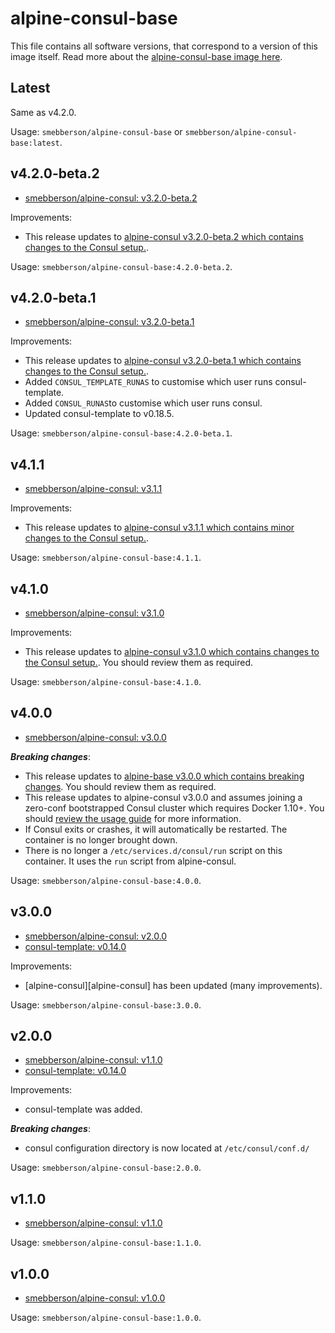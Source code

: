 # alpine-consul-base

This file contains all software versions, that correspond to a version of this image itself. Read more about the [alpine-consul-base image here][alpineconsulbase].

## Latest

Same as v4.2.0.

Usage: `smebberson/alpine-consul-base` or `smebberson/alpine-consul-base:latest`.

## v4.2.0-beta.2

- [smebberson/alpine-consul: v3.2.0-beta.2][alpineconsul320beta2]

Improvements:

- This release updates to [alpine-consul v3.2.0-beta.2 which contains changes to the Consul setup.](https://github.com/smebberson/docker-alpine/blob/master/alpine-consul/VERSIONS.md#v320-beta2).

Usage: `smebberson/alpine-consul-base:4.2.0-beta.2`.

## v4.2.0-beta.1

- [smebberson/alpine-consul: v3.2.0-beta.1][alpineconsul320beta1]

Improvements:

- This release updates to [alpine-consul v3.2.0-beta.1 which contains changes to the Consul setup.](https://github.com/smebberson/docker-alpine/blob/master/alpine-consul/VERSIONS.md#v320-beta1).
- Added `CONSUL_TEMPLATE_RUNAS` to customise which user runs consul-template.
- Added `CONSUL_RUNAS`to customise which user runs consul.
- Updated consul-template to v0.18.5.

Usage: `smebberson/alpine-consul-base:4.2.0-beta.1`.

## v4.1.1

- [smebberson/alpine-consul: v3.1.1][alpineconsul311]

Improvements:

- This release updates to [alpine-consul v3.1.1 which contains minor changes to the Consul setup.](https://github.com/smebberson/docker-alpine/blob/master/alpine-consul/VERSIONS.md#v311).

Usage: `smebberson/alpine-consul-base:4.1.1`.

## v4.1.0

- [smebberson/alpine-consul: v3.1.0][alpineconsul310]

Improvements:

- This release updates to [alpine-consul v3.1.0 which contains changes to the Consul setup.](https://github.com/smebberson/docker-alpine/blob/master/alpine-consul/VERSIONS.md#v310). You should review them as required.

Usage: `smebberson/alpine-consul-base:4.1.0`.

## v4.0.0

- [smebberson/alpine-consul: v3.0.0][alpineconsul300]

__*Breaking changes*__:

- This release updates to [alpine-base v3.0.0 which contains breaking changes](https://github.com/smebberson/docker-alpine/blob/master/alpine-base/VERSIONS.md#v300). You should review them as required.
- This release updates to alpine-consul v3.0.0 and assumes joining a zero-conf bootstrapped Consul cluster which requires Docker 1.10+. You should [review the usage guide](https://github.com/smebberson/docker-alpine/tree/master/alpine-consul#usage) for more information.
- If Consul exits or crashes, it will automatically be restarted. The container is no longer brought down.
- There is no longer a `/etc/services.d/consul/run` script on this container. It uses the `run` script from alpine-consul.

Usage: `smebberson/alpine-consul-base:4.0.0`.

## v3.0.0

- [smebberson/alpine-consul: v2.0.0][alpineconsul200]
- [consul-template: v0.14.0][consultemplate]

Improvements:

- [alpine-consul][alpine-consul] has been updated (many improvements).

Usage: `smebberson/alpine-consul-base:3.0.0`.

## v2.0.0

- [smebberson/alpine-consul: v1.1.0][alpineconsul110]
- [consul-template: v0.14.0][consultemplate]

Improvements:

- consul-template was added.

__*Breaking changes*__:

- consul configuration directory is now located at `/etc/consul/conf.d/`

Usage: `smebberson/alpine-consul-base:2.0.0`.

## v1.1.0

- [smebberson/alpine-consul: v1.1.0][alpineconsul110]

Usage: `smebberson/alpine-consul-base:1.1.0`.

## v1.0.0

- [smebberson/alpine-consul: v1.0.0][alpineconsul100]

Usage: `smebberson/alpine-consul-base:1.0.0`.

[alpineconsulbase]: https://github.com/smebberson/docker-alpine/tree/master/alpine-consul-base
[alpineconsul]: https://github.com/smebberson/docker-alpine/tree/master/alpine-consul
[alpineconsul320beta2]: https://github.com/smebberson/docker-alpine/tree/alpine-consul-v3.2.0-beta.2/alpine-consul
[alpineconsul320beta1]: https://github.com/smebberson/docker-alpine/tree/alpine-consul-v3.2.0-beta.1/alpine-consul
[alpineconsul311]: https://github.com/smebberson/docker-alpine/tree/alpine-consul-v3.1.1/alpine-consul
[alpineconsul310]: https://github.com/smebberson/docker-alpine/tree/alpine-consul-v3.1.0/alpine-consul
[alpineconsul300]: https://github.com/smebberson/docker-alpine/tree/alpine-consul-v3.0.0/alpine-consul
[alpineconsul200]: https://github.com/smebberson/docker-alpine/tree/alpine-consul-v2.0.0/alpine-consul
[alpineconsul110]: https://github.com/smebberson/docker-alpine/tree/alpine-consul-v1.1.0/alpine-consul
[alpineconsul100]: https://github.com/smebberson/docker-alpine/tree/alpine-consul-v1.0.0/alpine-consul
[consultemplate]: https://github.com/hashicorp/consul-template
